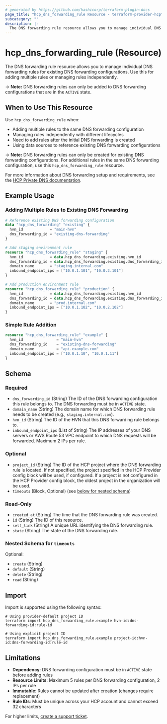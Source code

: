 ```yaml
---
# generated by https://github.com/hashicorp/terraform-plugin-docs
page_title: "hcp_dns_forwarding_rule Resource - terraform-provider-hcp"
subcategory: ""
description: |-
  The DNS forwarding rule resource allows you to manage individual DNS forwarding rules for existing DNS forwarding configurations. Use this for adding multiple rules or managing rules independently.
---
```


# hcp_dns_forwarding_rule (Resource)

The DNS forwarding rule resource allows you to manage individual DNS forwarding rules for existing DNS forwarding configurations. Use this for adding multiple rules or managing rules independently.

-> **Note:** DNS forwarding rules can only be added to DNS forwarding configurations that are in the `ACTIVE` state.

## When to Use This Resource

Use `hcp_dns_forwarding_rule` when:
- Adding multiple rules to the same DNS forwarding configuration
- Managing rules independently with different lifecycles  
- Need to add rules after the initial DNS forwarding is created
- Using data sources to reference existing DNS forwarding configurations

-> **Note:** DNS forwarding rules can only be created for existing DNS forwarding configurations. For additional rules in the same DNS forwarding configuration, use this `hcp_dns_forwarding_rule` resource.

For more information about DNS forwarding setup and requirements, see the [HCP Private DNS documentation](https://developer.hashicorp.com/hcp/docs/vault/private-dns).

## Example Usage

### Adding Multiple Rules to Existing DNS Forwarding

```terraform
# Reference existing DNS forwarding configuration
data "hcp_dns_forwarding" "existing" {
  hvn_id            = "main-hvn"
  dns_forwarding_id = "existing-dns-forwarding"
}

# Add staging environment rule
resource "hcp_dns_forwarding_rule" "staging" {
  hvn_id            = data.hcp_dns_forwarding.existing.hvn_id
  dns_forwarding_id = data.hcp_dns_forwarding.existing.dns_forwarding_id
  domain_name       = "staging.internal.com"
  inbound_endpoint_ips = ["10.0.1.101", "10.0.2.101"]
}

# Add production environment rule
resource "hcp_dns_forwarding_rule" "production" {
  hvn_id            = data.hcp_dns_forwarding.existing.hvn_id
  dns_forwarding_id = data.hcp_dns_forwarding.existing.dns_forwarding_id
  domain_name       = "prod.internal.com"
  inbound_endpoint_ips = ["10.0.1.102", "10.0.2.102"]
}
```

### Simple Rule Addition

```terraform
resource "hcp_dns_forwarding_rule" "example" {
  hvn_id               = "main-hvn"
  dns_forwarding_id    = "existing-dns-forwarding"
  domain_name          = "api.example.com"
  inbound_endpoint_ips = ["10.0.1.10", "10.0.1.11"]
}
```

<!-- schema generated by tfplugindocs -->
## Schema

### Required

- `dns_forwarding_id` (String) The ID of the DNS forwarding configuration this rule belongs to. The DNS forwarding must be in `ACTIVE` state.
- `domain_name` (String) The domain name for which DNS forwarding rule needs to be created (e.g., `staging.internal.com`).
- `hvn_id` (String) The ID of the HVN that this DNS forwarding rule belongs to.
- `inbound_endpoint_ips` (List of String) The IP addresses of your DNS servers or AWS Route 53 VPC endpoint to which DNS requests will be forwarded. Maximum 2 IPs per rule.

### Optional

- `project_id` (String) The ID of the HCP project where the DNS forwarding rule is located. If not specified, the project specified in the HCP Provider config block will be used, if configured. If a project is not configured in the HCP Provider config block, the oldest project in the organization will be used.
- `timeouts` (Block, Optional) (see [below for nested schema](#nestedblock--timeouts))

### Read-Only

- `created_at` (String) The time that the DNS forwarding rule was created.
- `id` (String) The ID of this resource.
- `self_link` (String) A unique URL identifying the DNS forwarding rule.
- `state` (String) The state of the DNS forwarding rule.

<a id="nestedblock--timeouts"></a>
### Nested Schema for `timeouts`

Optional:

- `create` (String)
- `default` (String)
- `delete` (String)
- `read` (String)

## Import

Import is supported using the following syntax:

```shell
# Using provider-default project ID
terraform import hcp_dns_forwarding_rule.example hvn-id:dns-forwarding-id:rule-id

# Using explicit project ID
terraform import hcp_dns_forwarding_rule.example project-id:hvn-id:dns-forwarding-id:rule-id
```

## Limitations

- **Dependency**: DNS forwarding configuration must be in `ACTIVE` state before adding rules
- **Resource Limits**: Maximum 5 rules per DNS forwarding configuration, 2 IPs per rule
- **Immutable**: Rules cannot be updated after creation (changes require replacement)
- **Rule IDs**: Must be unique across your HCP account and cannot exceed 32 characters

For higher limits, [create a support ticket](https://support.hashicorp.com/hc/en-us/requests/new).
